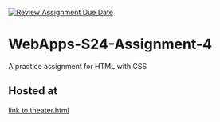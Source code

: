 [![Review Assignment Due Date](https://classroom.github.com/assets/deadline-readme-button-24ddc0f5d75046c5622901739e7c5dd533143b0c8e959d652212380cedb1ea36.svg)](https://classroom.github.com/a/4386q9bN)
# WebApps-S24-Assignment-4
A practice assignment for HTML with CSS
## Hosted at
[link to theater.html](https://github.com/44-563-Web-Apps-S24/44563-webapps-s24-assignment4-Sowmyapotu2001/blob/main/theater.html)
